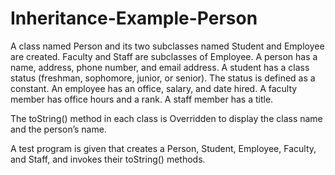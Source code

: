 # Inheritance-Example-Person

A class named Person and its two subclasses named Student and Employee are created. 
Faculty and Staff are subclasses of Employee. 
A person has a name, address, phone number, and email address. 
A student has a class status (freshman, sophomore, junior, or senior). The status is defined as a constant.
An employee has an office, salary, and date hired. 
A faculty member has office hours and a rank. 
A staff member has a title. 

The toString() method in each class is Overridden to display the class name and the person’s name.

A test program is given that creates a Person, Student, Employee, Faculty, and Staff, and invokes their toString() methods.
